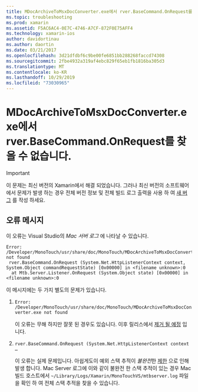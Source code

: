 ```yaml
---
title: MDocArchiveToMsxDocConverter.exe에서 rver.BaseCommand.OnRequest를 찾을 수 없습니다.
ms.topic: troubleshooting
ms.prod: xamarin
ms.assetid: F5AC6AC4-0E7C-4746-A7CF-872F0E75AFF4
ms.technology: xamarin-ios
author: davidortinau
ms.author: daortin
ms.date: 03/21/2017
ms.openlocfilehash: 3d21dfdbf6c9be00fe6851bb288268faccd74308
ms.sourcegitcommit: 2fbe4932a319af4ebc829f65eb1fb1816ba305d3
ms.translationtype: MT
ms.contentlocale: ko-KR
ms.lasthandoff: 10/29/2019
ms.locfileid: "73030965"
---
```

# <a name="mdocarchivetomsxdocconverterexe-not-found-rverbasecommandonrequest"></a>MDocArchiveToMsxDocConverter.exe에서 rver.BaseCommand.OnRequest를 찾을 수 없습니다.

> [!IMPORTANT]
> 이 문제는 최신 버전의 Xamarin에서 해결 되었습니다. 그러나 최신 버전의 소프트웨어에서 문제가 발생 하는 경우 전체 버전 정보 및 전체 빌드 로그 출력을 사용 하 여 [새 버그](~/cross-platform/troubleshooting/questions/howto-file-bug.md) 를 작성 하세요.

## <a name="error-message"></a>오류 메시지

이 오류는 Visual Studio의 *Mac 서버 로그* 에 나타날 수 있습니다.

```
Error: /Developer/MonoTouch/usr/share/doc/MonoTouch/MDocArchiveToMsxDocConverter.exe not found
 rver.BaseCommand.OnRequest (System.Net.HttpListenerContext context, System.Object commandRequestState) [0x00000] in <filename unknown>:0
  at Mtb.Server.Listener.OnRequest (System.Object state) [0x00000] in <filename unknown>:0
```

이 메시지에는 두 가지 별도의 문제가 있습니다.

1. `Error: /Developer/MonoTouch/usr/share/doc/MonoTouch/MDocArchiveToMsxDocConverter.exe not found`

    이 오류는 무해 하지만 잘못 된 경우도 있습니다. 이후 릴리스에서 [제거 될 예정](https://bugzilla.xamarin.com/show_bug.cgi?id=21667) 입니다.

2. `rver.BaseCommand.OnRequest (System.Net.HttpListenerContext context …`

    이 오류는 실제 문제입니다. 아쉽게도이 예외 스택 추적이 *불완전*한 [제한](https://bugzilla.xamarin.com/show_bug.cgi?id=22080) 으로 인해 발생 합니다. Mac Server 로그에 이와 같이 불완전 한 스택 추적이 있는 경우 Mac 빌드 호스트에서 `~/Library/Logs/Xamarin/MonoTouchVS/mtbserver.log` 파일을 확인 하 여 전체 스택 추적을 찾을 수 있습니다.
